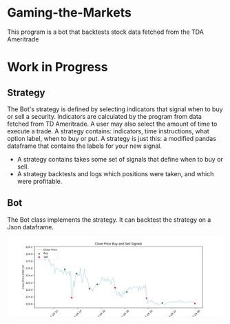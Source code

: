 # Gaming-the-Markets
This program is a bot that backtests stock data fetched from the TDA Ameritrade

# Work in Progress


## Strategy
The Bot's strategy is defined by selecting indicators that signal when to buy or sell a security. Indicators are calculated by the program from data fetched from TD Ameritrade. A user may also select the amount of time to execute a trade. 
A strategy contains: indicators, time instructions, what option label, when to buy or put.
A strategy  is just this: a modified pandas dataframe that contains the labels for your new signal.

- A strategy contains takes some set of signals that define when to buy or sell.
- A strategy backtests and logs which positions were taken, and which were profitable.


## Bot
The Bot class implements the strategy. It can backtest the strategy on a Json dataframe. 


![](img.png)
